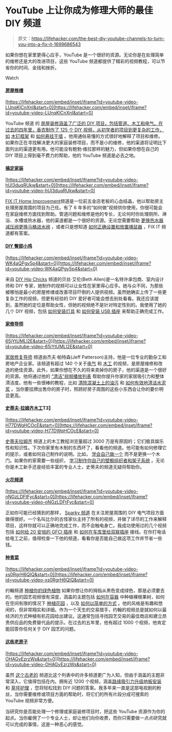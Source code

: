 # YouTube 上让你成为修理大师的最佳 DIY 频道

> 原文：<https://lifehacker.com/the-best-diy-youtube-channels-to-turn-you-into-a-fix-it-1699686543>

如果你想在家里更得心应手，YouTube 是一个很好的资源。无论你是在处理简单的维修还是大的改进项目，这些 YouTube 频道都提供了精彩的视频教程，可以节省你的时间、金钱和挫折。

Watch

#### [房屋修缮](https://www.youtube.com/user/HouseImprovements)

 [https://lifehacker.com/embed/inset/iframe?id=youtube-video-LUnqKlCnXnI&start=0](https://lifehacker.com/embed/inset/iframe?id=youtube-video-LUnqKlCnXnI&start=0) 

YouTube 频道 的 [房屋装修涵盖了广泛的 DIY 项目，包括管道、木工和电气。在过去的四年里，香农制作了 125 个 DIY 视频，从初学者的项目到更复杂的工作，如](https://www.youtube.com/user/HouseImprovements) [木钉框架](https://youtu.be/p6vq-cOAi0Y) 和 [如何悬挂干墙](https://youtu.be/jGu5MsCV_Zw) 。他用通俗易懂的方式很好地解释了项目和维修。如果你正在寻找解决更大的家庭装修项目，而不是小的维修，他的渠道将证明比下面列出的渠道更有用。他可能没有鲍勃·维拉那样的魅力，但如果你想在自己的 DIY 项目上得到毫不费力的帮助，他的 YouTube 频道是必去之地。

#### [搞定家装](https://www.youtube.com/user/hardwarehelper)

 [https://lifehacker.com/embed/inset/iframe?id=youtube-video-hUl3duqRUkw&start=0](https://lifehacker.com/embed/inset/iframe?id=youtube-video-hUl3duqRUkw&start=0) 

[FIX IT Home Improvement](https://www.youtube.com/user/hardwarehelper)频道是一位前五金店老板的心血结晶，他以帮助房主处理房屋周围的项目为己任。有了 6 年多的“如何做”视频供你使用，你很可能会在家庭维修方面找到帮助。管道问题和维修是他的专长，无论何时你处理厕所、淋浴、水槽或热水器，他的渠道都是一个很好的资源。无论您需要帮助 [更换热水器减压阀](https://youtu.be/Zd7M_aiYnss)[更换马桶进水阀](https://youtu.be/7d7uZYFu_ZA) ，或者只是想知道 [如何正确设置和放置捕鼠器](https://youtu.be/kBqF1TlGzpg) ，FIX IT 频道都有答案。

#### [DIY 臀部小鸡](https://www.youtube.com/user/DIYHIPChicks)

 [https://lifehacker.com/embed/inset/iframe?id=youtube-video-WK4aQPgy5p4&start=0](https://lifehacker.com/embed/inset/iframe?id=youtube-video-WK4aQPgy5p4&start=0) 

来自 [DIY Hip Chicks](https://www.youtube.com/user/DIYHIPChicks) 频道的贝丝·艾伦(Beth Allen)是一名特许承包商、室内设计师和 DIY 专家，她制作的视频可以让女性在家里得心应手。她与众不同，为那些被哪怕是最小的房屋修缮或改善项目吓倒的人提供视频。虽然她确实上传了一些更复杂工作的视频，但更有经验的 DIY 爱好者可能会想去别处看看。我还应该提到，虽然她的定位是帮助女性，但她的视频绝不是针对特定性别的。我使用了她的几个 DIY 视频，包括 [如何安装灯具](https://youtu.be/-8_qFbTb-RE) 和 [如何安装 USB 插座](https://youtu.be/7UQjvZ-948E) 来帮助正确完成工作。

#### [家修导师](https://www.youtube.com/user/HomeRepairTutor/)

 [https://lifehacker.com/embed/inset/iframe?id=youtube-video-65jYtUMLl2E&start=0](https://lifehacker.com/embed/inset/iframe?id=youtube-video-65jYtUMLl2E&start=0) 

[家居修复导师](https://www.youtube.com/user/HomeRepairTutor/) 频道由杰夫·帕特森(Jeff Patterson)主持，他是一位专业的勤杂工和房地产企业家。该频道有超过 140 个关于[电气](https://www.youtube.com/playlist?list=PLqAYY_CdB8gqoXHCNjPUQmGPXBsdzPlGC) 和 [木工](https://www.youtube.com/playlist?list=PLqAYY_CdB8groILG_eVplUbG4KE1Fw0sY) 的视频，是房屋维修和改造的绝佳资源。此外，如果你想在不久的将来卖掉你的房子，他的渠道是一个很好的资源。他将通过他的 [“清洁”视频播放列表](https://www.youtube.com/playlist?list=PLqAYY_CdB8gpnyiPi98NlLXYRF5MOFWRZ) 帮助你提升你家的家居吸引力和整体清洁度。他有一些很棒的教程，比如 [清除混凝土上的油污](https://youtu.be/65jYtUMLl2E?list=PLqAYY_CdB8gpnyiPi98NlLXYRF5MOFWRZ) 和 [如何有效地清洁水泥浆](https://youtu.be/flfAc_jMzvM?list=PLqAYY_CdB8gpnyiPi98NlLXYRF5MOFWRZ) 。当你要挂牌出售你的房子时，照顾好房子周围的这些小东西会让你的要价明显更高。

#### [史蒂夫·拉姆齐木工](https://www.youtube.com/user/stevinmarin)T3】

 [https://lifehacker.com/embed/inset/iframe?id=youtube-video-H77DWqHCOcE&start=0](https://lifehacker.com/embed/inset/iframe?id=youtube-video-H77DWqHCOcE&start=0) 

[史蒂夫拉姆齐](https://www.youtube.com/user/stevinmarin) 频道上的木工教程浏览量超过 3000 万是有原因的；它们极具娱乐性和知识性。下次你家里有木制的东西坏了，看看他的频道。他可能有如何修理它的提示，或者如何自己制作的说明。比如， [学会自己做一个](https://youtu.be/6cWFRf9DAJk) 而不是更换一个木门。如果你的家需要一些组织， [学习制作你自己的壁橱组织者和架子系统](https://youtu.be/XJNSMV2HZjk?list=PL2Y7G15DrVt7tgzyaDbciZ-rm6tmToHoF) 。无论你是木工新手还是经验丰富的专业人士，史蒂夫的频道无疑将帮助你。

#### [火花频道](https://www.youtube.com/user/wpm44/)

 [https://lifehacker.com/embed/inset/iframe?id=youtube-video-nNGzLDFtFyc&start=0](https://lifehacker.com/embed/inset/iframe?id=youtube-video-nNGzLDFtFyc&start=0) 

正如你可能已经猜到的那样， [Sparky 频道](https://www.youtube.com/user/wpm44/) 在关注房屋周围的 DIY 电气项目方面做得很好。一个名叫比尔的古怪家伙主持了所有的视频，并做了详尽的工作来解释项目，这样你就可以正确地完成工作，而不会触电身亡。我成功使用过的几个视频包括 [如何给 20 安培的 GFCI 插座](https://youtu.be/nNGzLDFtFyc) 和 [如何在车库里给双联插座](https://youtu.be/0Lx82nJjFG8) 接线。在你打电话给电工之前，值得检查一下他的频道，看看你是否能自己做这项工作并节省一些钱。

#### [种青菜](https://www.youtube.com/user/growingyourgreens/)

 [https://lifehacker.com/embed/inset/iframe?id=youtube-video-xs0RgrH6QIQ&start=0](https://lifehacker.com/embed/inset/iframe?id=youtube-video-xs0RgrH6QIQ&start=0) 

约翰频道 [种植你的绿色植物](https://www.youtube.com/user/growingyourgreens/) 如果你想让你的拇指从黑色变成绿色，那是必须要去的。他的园艺视频很有深度，涵盖的主题包括 [如何在容器](https://youtu.be/uNL7-C7m4_Y) 中种植裸根果树，如何在空间有限的情况下 [种植花园](https://youtu.be/BlMNXAV4M7M) ，以及 [如何以简单的方式](https://youtu.be/1wltDnYKVE4) 。他的风格是有趣和悠闲的，但非常翔实和详细。作为一个天生的交易猎手，约翰的视频总是就如何以最经济的方式种植有机花园给出建议。这通常包括寻找园艺交易的最佳商店和建立昂贵供应品的免费替代品的提示。在过去的五年里，他有超过 1000 个视频，他肯定能回答你任何关于 DIY 园艺的问题。

#### [这栋老房子](https://www.youtube.com/user/thisoldhouse)

 [https://lifehacker.com/embed/inset/iframe?id=youtube-video-OHAGyEzrzWs&start=0](https://lifehacker.com/embed/inset/iframe?id=youtube-video-OHAGyEzrzWs&start=0) 

虽然 [这个古老的](https://www.youtube.com/user/thisoldhouse) 频道比这个列表中的许多频道更广为人知，但由于涵盖的主题非常深入，它值得包括在内。拥有近 1200 个视频，涵盖[路缘吸引力升级](https://www.youtube.com/playlist?list=PLkJADc1qDrr9QOwak6CZfHNM717SXu6jR)[地板安装](https://www.youtube.com/playlist?list=PLkJADc1qDrr_Mi19jyWltRUAfNVXC0QqU) 和 [草坪护理](https://www.youtube.com/playlist?list=PLkJADc1qDrr_pGppaNITpipDshC5LezYT) ，您将轻松找到 DIY 问题的答案。我多年来一直是这部电视剧的粉丝，当你需要维修或项目方面的帮助时，将它们的所有片段分成可搜索的 YouTube 视频非常方便。

当研究你是否能处理一个修理或家庭装修项目时，把这些 YouTube 资源作为你的起点。当你雇佣了一个专业人士，却让他们向你收费，而你只需要做一点点研究就可以完成的事情，这是一种恶心的感觉。
